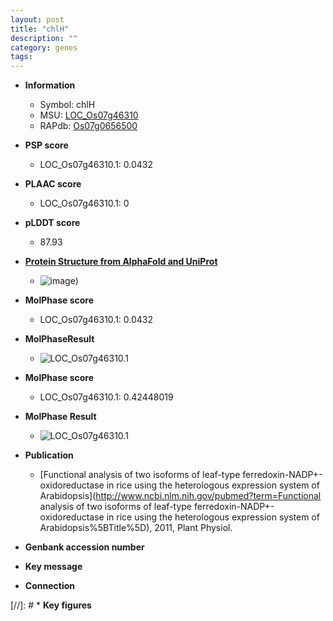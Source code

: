```yaml
---
layout: post
title: "chlH"
description: ""
category: genes
tags: 
---
```


* **Information**  
    + Symbol: chlH  
    + MSU: [LOC_Os07g46310](http://rice.plantbiology.msu.edu/cgi-bin/ORF_infopage.cgi?orf=LOC_Os07g46310)  
    + RAPdb: [Os07g0656500](http://rapdb.dna.affrc.go.jp/viewer/gbrowse_details/irgsp1?name=Os07g0656500)  

* **PSP score**  
    + LOC_Os07g46310.1: 0.0432 

* **PLAAC score**  
    + LOC_Os07g46310.1: 0 

* **pLDDT score**
    + 87.93

* **[Protein Structure from AlphaFold and UniProt](https://www.uniprot.org/uniprotkb/Q0D405/entry#structure)**
    + ![image](https://ricepsp.github.io/images/Q0/AF-Q0D405-F1.png))

* **MolPhase score**
    + LOC_Os07g46310.1: 0.0432

* **MolPhaseResult**
    + ![LOC_Os07g46310.1](https://ricepsp.github.io/pictures/LOC_Os07g/LOC_Os07g46310.1.png)

* **MolPhase score**
    + LOC_Os07g46310.1: 0.42448019

* **MolPhase Result**
    + ![LOC_Os07g46310.1](https://304243504.github.io/Pictures/LOC_Os07g/LOC_Os07g46310.1.png)

* **Publication**  
    + [Functional analysis of two isoforms of leaf-type ferredoxin-NADP+-oxidoreductase in rice using the heterologous expression system of Arabidopsis](http://www.ncbi.nlm.nih.gov/pubmed?term=Functional analysis of two isoforms of leaf-type ferredoxin-NADP+-oxidoreductase in rice using the heterologous expression system of Arabidopsis%5BTitle%5D), 2011, Plant Physiol.

* **Genbank accession number**  

* **Key message**  

* **Connection**  

[//]: # * **Key figures**  


